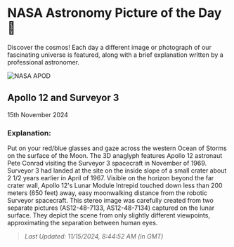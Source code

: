 
  # NASA Astronomy Picture of the Day 🌌

  Discover the cosmos! Each day a different image or photograph of our fascinating universe is featured, along with a brief explanation written by a professional astronomer.

![NASA APOD](https://apod.nasa.gov/apod/image/2411/KF-ApAn48-7133-4.jpg)

## Apollo 12 and Surveyor 3

15th November 2024

### Explanation: 

Put on your red/blue glasses and gaze across the western Ocean of Storms on the surface of the Moon. The 3D anaglyph features Apollo 12 astronaut Pete Conrad visiting the Surveyor 3 spacecraft in November of 1969. Surveyor 3 had landed at the site on the inside slope of a small crater about 2 1/2 years earlier in April of 1967. Visible on the horizon beyond the far crater wall, Apollo 12's Lunar Module Intrepid touched down less than 200 meters (650 feet) away, easy moonwalking distance from the robotic Surveyor spacecraft. This stereo image was carefully created from two separate pictures (AS12-48-7133, AS12-48-7134) captured on the lunar surface. They depict the scene from only slightly different viewpoints, approximating the separation between human eyes.

> _Last Updated: 11/15/2024, 8:44:52 AM (in GMT)_
